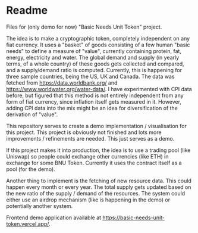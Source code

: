 # Readme

Files for (only demo for now) "Basic Needs Unit Token" project.

The idea is to make a cryptographic token, completely independent on any fiat currency.
It uses a "basket" of goods consisting of a few human "basic needs" to define a measure of "value", currently containing protein, fat, energy, electricity and water.
The global demand and supply (in yearly terms, of a whole country) of these goods gets collected and compared, and a supply/demand ratio is computed. Currently, this is happening for three sample countries, being the US, UK and Canada.
The data was fetched from https://data.worldbank.org/ and https://www.worldwater.org/water-data/.
I have experimented with CPI data before, but figured that this method is not entirely independent from any form of fiat currency, since inflation itself gets measured in it. However, adding CPI data into the mix might be an idea for diversification of the derivation of "value".

This repository serves to create a demo implementation / visualisation for this project.
This project is obviously not finished and lots more improvements / refinements are needed.
This just serves as a demo.

If this project makes it into production, the idea is to use a trading pool (like Uniswap) so people could exchange other currencies (like ETH) in exchange for some BNU Token.
Currently it uses the contract itself as a pool (for the demo).

Another thing to implement is the fetching of new resource data. This could happen every month or every year. The total supply gets updated based on the new ratio of the supply / demand of the resources. The system could either use an airdrop mechanism (like is happening in the demo) or potentially another system.

Frontend demo application available at https://basic-needs-unit-token.vercel.app/.